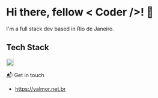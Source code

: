 <h1>Hi there, fellow < Coder />! 👋</h1>

I'm a full stack dev based in Rio de Janeiro.

## Tech Stack
<img style="height:20px;" src="https://upload.wikimedia.org/wikipedia/commons/a/a7/React-icon.svg">


📬 Get in touch

- https://valmor.net.br

